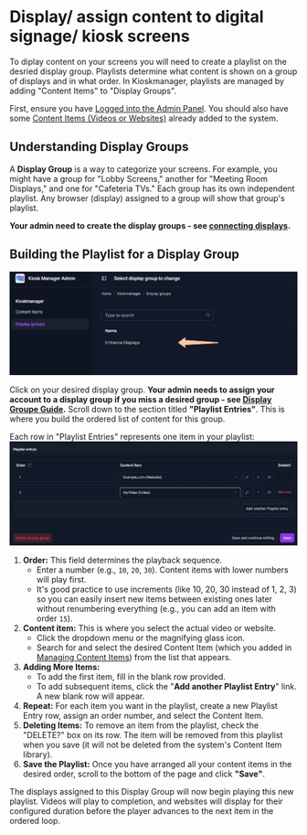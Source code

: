 # Display/ assign content to digital signage/ kiosk screens

To diplay content on your screens you will need to create a playlist on the desried display group.
Playlists determine what content is shown on a group of displays and in what order. In Kioskmanager, playlists are managed by adding "Content Items" to "Display Groups".

First, ensure you have [Logged into the Admin Panel](../getting-started.md). You should also have some [Content Items (Videos or Websites)](./managing-content-items.md) already added to the system.

## Understanding Display Groups

A **Display Group** is a way to categorize your screens. For example, you might have a group for "Lobby Screens," another for "Meeting Room Displays," and one for "Cafeteria TVs." Each group has its own independent playlist. Any browser (display) assigned to a group will show that group's playlist.  

**Your admin need to create the display groups - see [connecting displays](../admin-guide/connecting-displays.md).**


## Building the Playlist for a Display Group

![Select desired display group](./Untitled-7.jpg)  
  
Click on your desired display group. **Your admin needs to assign your account to a display group if you miss a desired group - see [Display Groupe Guide](../admin-guide/create-display-groups.md).** Scroll down to the section titled **"Playlist Entries"**. This is where you build the ordered list of content for this group.

Each row in "Playlist Entries" represents one item in your playlist:
![create your playlist view](./Untitled-8.jpg)  
1.  **Order:** This field determines the playback sequence.
    * Enter a number (e.g., `10`, `20`, `30`). Content items with lower numbers will play first.
    * It's good practice to use increments (like 10, 20, 30 instead of 1, 2, 3) so you can easily insert new items between existing ones later without renumbering everything (e.g., you can add an item with order `15`).
2.  **Content item:** This is where you select the actual video or website.
    * Click the dropdown menu or the magnifying glass icon.
    * Search for and select the desired Content Item (which you added in [Managing Content Items](./managing-content-items.md)) from the list that appears.
3.  **Adding More Items:**
    * To add the first item, fill in the blank row provided.
    * To add subsequent items, click the "**Add another Playlist Entry**" link. A new blank row will appear.
4.  **Repeat:** For each item you want in the playlist, create a new Playlist Entry row, assign an order number, and select the Content Item.
5.  **Deleting Items:** To remove an item from the playlist, check the "DELETE?" box on its row. The item will be removed from this playlist when you save (it will not be deleted from the system's Content Item library).
6.  **Save the Playlist:** Once you have arranged all your content items in the desired order, scroll to the bottom of the page and click **"Save"**.

The displays assigned to this Display Group will now begin playing this new playlist. Videos will play to completion, and websites will display for their configured duration before the player advances to the next item in the ordered loop.
